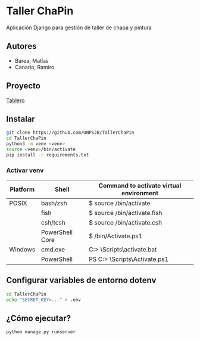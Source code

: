 # Taller ChaPin

Aplicación Django para gestión de taller de chapa y pintura

## Autores

- Barea, Matías
- Canario, Ramiro

## Proyecto

[Tablero](https://github.com/UNPSJB/TallerChaPin/projects/1)

## Instalar

```bash
git clone https://github.com/UNPSJB/TallerChaPin
cd TallerChaPin
python3 -m venv <venv>
source <venv>/bin/activate
pip install -r requirements.txt
```

### Activar venv

| Platform | Shell           | Command to activate virtual environment |
| -------- | --------------- | --------------------------------------- |
| POSIX    | bash/zsh        | $ source <venv>/bin/activate            |
|          | fish            | $ source <venv>/bin/activate.fish       |
|          | csh/tcsh        | $ source <venv>/bin/activate.csh        |
|          | PowerShell Core | $ <venv>/bin/Activate.ps1               |
| Windows  | cmd.exe         | C:\> <venv>\Scripts\activate.bat        |
|          | PowerShell      | PS C:\> <venv>\Scripts\Activate.ps1     |

## Configurar variables de entorno dotenv

```bash
cd TallerChaPin
echo "SECRET_KEY=..." > .env
```

## ¿Cómo ejecutar?

`python manage.py runserver`
